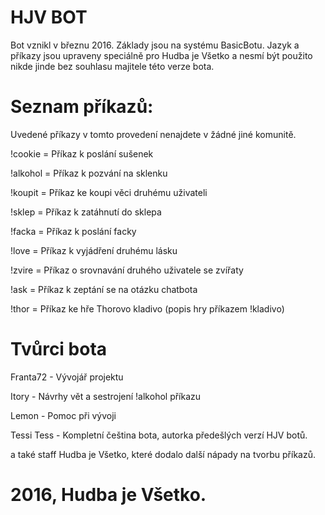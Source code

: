 # HJV BOT

Bot vznikl v březnu 2016. Základy jsou na systému BasicBotu. Jazyk a příkazy jsou upraveny speciálně pro Hudba je Všetko a nesmí být použito nikde jinde bez souhlasu majitele této verze bota.


# Seznam příkazů:

Uvedené příkazy v tomto provedení nenajdete v žádné jiné komunitě.

!cookie = Příkaz k poslání sušenek

!alkohol = Příkaz k pozvání na sklenku

!koupit = Příkaz ke koupi věci druhému uživateli

!sklep = Příkaz k zatáhnutí do sklepa

!facka = Příkaz k poslání facky

!love = Příkaz k vyjádření druhému lásku

!zvire = Příkaz o srovnavání druhého uživatele se zvířaty

!ask = Příkaz k zeptání se na otázku chatbota

!thor = Příkaz ke hře Thorovo kladivo (popis hry příkazem !kladivo)



# Tvůrci bota

Franta72 - Vývojář projektu

Itory - Návrhy vět a sestrojení !alkohol příkazu

Lemon - Pomoc při vývoji

Tessi Tess - Kompletní čeština bota, autorka předešlých verzí HJV botů.





a také staff Hudba je Všetko, které dodalo další nápady na tvorbu příkazů.

# 2016, Hudba je Všetko.


